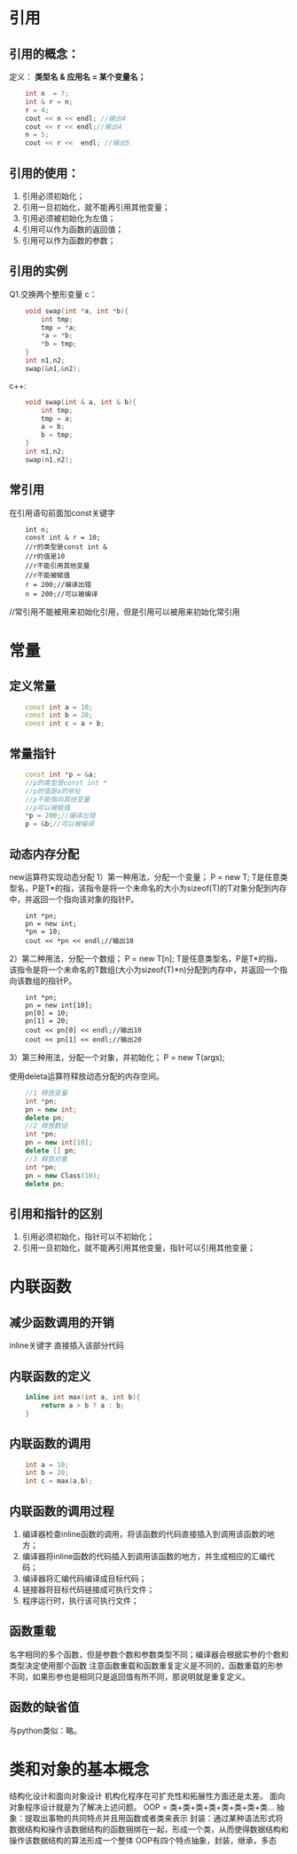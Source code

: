 # 引用
## 引用的概念：
定义：
**类型名 & 应用名 = 某个变量名；**
```cpp
    int n  = 7;
    int & r = n;
    r = 4;
    cout << n << endl; //输出4
    cout << r << endl;//输出4
    n = 5;
    cout << r <<  endl; //输出5

```

## 引用的使用：
1. 引用必须初始化；
2. 引用一旦初始化，就不能再引用其他变量；
3. 引用必须被初始化为左值；
4. 引用可以作为函数的返回值；
5. 引用可以作为函数的参数；

## 引用的实例
Q1.交换两个整形变量
c：
```c
    void swap(int *a, int *b){
        int tmp;
        tmp = *a;
        *a = *b;
        *b = tmp;
    }
    int n1,n2;
    swap(&n1,&n2);
```
c++:
```cpp
    void swap(int & a, int & b){
        int tmp;
        tmp = a;
        a = b;
        b = tmp;
    }
    int n1,n2;
    swap(n1,n2);
```
## 常引用
在引用语句前面加const关键字
```cpp、
    int n;
    const int & r = 10;
    //r的类型是const int &
    //r的值是10
    //r不能引用其他变量
    //r不能被赋值
    r = 200;//编译出错
    n = 200;//可以被编译
```
//常引用不能被用来初始化引用，但是引用可以被用来初始化常引用

# 常量
## 定义常量
```cpp
    const int a = 10;
    const int b = 20;
    const int c = a + b;
```
## 常量指针
```cpp
    const int *p = &a;
    //p的类型是const int *
    //p的值是a的地址
    //p不能指向其他变量
    //p可以被赋值
    *p = 200;//编译出错
    p = &b;//可以被编译
```
    
## 动态内存分配
new运算符实现动态分配
1）第一种用法，分配一个变量；
P = new T;
T是任意类型名，P是T*的指，该指令是将一个未命名的大小为sizeof(T)的T对象分配到内存中，并返回一个指向该对象的指针P。
```
    int *pn;
    pn = new int;
    *pn = 10;
    cout << *pn << endl;//输出10
```
2）第二种用法，分配一个数组；
P = new T[n];
T是任意类型名，P是T*的指，该指令是将一个未命名的T数组(大小为sizeof(T)*n)分配到内存中，并返回一个指向该数组的指针P。
```
    int *pn;
    pn = new int[10];
    pn[0] = 10;
    pn[1] = 20;
    cout << pn[0] << endl;//输出10
    cout << pn[1] << endl;//输出20
```  

3）第三种用法，分配一个对象，并初始化；
P = new T(args);

使用deleta运算符释放动态分配的内存空间。
```cpp
    //1 释放变量
    int *pn;
    pn = new int;
    delete pn;
    //2 释放数组
    int *pn;
    pn = new int[10];
    delete [] pn;
    //3 释放对象
    int *pn;
    pn = new Class(10);
    delete pn;
```

## 引用和指针的区别
1. 引用必须初始化，指针可以不初始化；
2. 引用一旦初始化，就不能再引用其他变量，指针可以引用其他变量；


# 内联函数

##  减少函数调用的开销
inline关键字
直接插入该部分代码

## 内联函数的定义
```cpp
    inline int max(int a, int b){
        return a > b ? a : b;
    }
```

## 内联函数的调用
```cpp
    int a = 10;
    int b = 20;
    int c = max(a,b);
```

## 内联函数的调用过程
1. 编译器检查inline函数的调用，将该函数的代码直接插入到调用该函数的地方；
2. 编译器将inline函数的代码插入到调用该函数的地方，并生成相应的汇编代码；
3. 编译器将汇编代码编译成目标代码；
4. 链接器将目标代码链接成可执行文件；
5. 程序运行时，执行该可执行文件；

## 函数重载
名字相同的多个函数，但是参数个数和参数类型不同；编译器会根据实参的个数和类型决定使用那个函数
注意函数重载和函数重复定义是不同的，函数重载的形参不同，如果形参也是相同只是返回值有所不同，那说明就是重复定义。
## 函数的缺省值
与python类似：略。

# 类和对象的基本概念
结构化设计和面向对象设计
机构化程序在可扩充性和拓展性方面还是太差。
面向对象程序设计就是为了解决上述问题。
OOP = 类+类+类+类+类+类+类+类...
抽象：提取出事物的共同特点并且用函数或者类来表示
封装：通过某种语法形式将数据结构和操作该数据结构的函数捆绑在一起，形成一个类，从而使得数据结构和操作该数据结构的算法形成一个整体
OOP有四个特点抽象，封装，继承，多态

